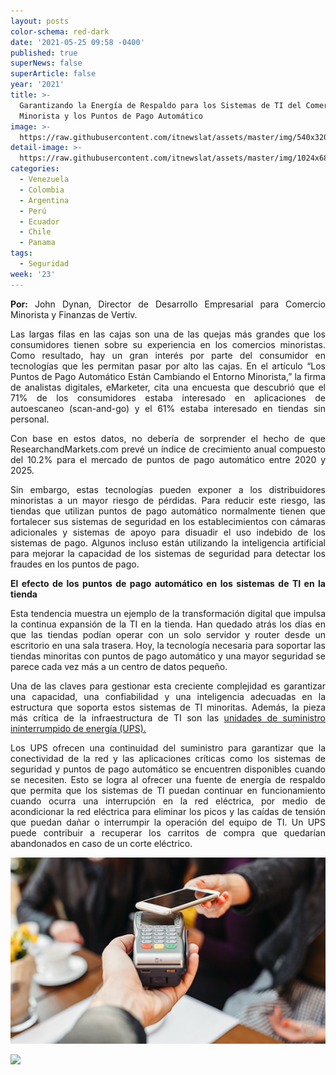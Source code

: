 ```yaml
---
layout: posts
color-schema: red-dark
date: '2021-05-25 09:58 -0400'
published: true
superNews: false
superArticle: false
year: '2021'
title: >-
  Garantizando la Energía de Respaldo para los Sistemas de TI del Comercio
  Minorista y los Puntos de Pago Automático
image: >-
  https://raw.githubusercontent.com/itnewslat/assets/master/img/540x320/POS-p.jpg
detail-image: >-
  https://raw.githubusercontent.com/itnewslat/assets/master/img/1024x680/POS-g.jpg
categories:
  - Venezuela
  - Colombia
  - Argentina
  - Perú
  - Ecuador
  - Chile
  - Panama
tags:
  - Seguridad
week: '23'
---
```

<p style="text-align: justify;"><strong>Por:</strong> John Dynan, Director de Desarrollo Empresarial para Comercio Minorista y Finanzas de Vertiv.</p>
<p style="text-align: justify;">Las largas filas en las cajas son una de las quejas más grandes que los consumidores tienen sobre su experiencia en los comercios minoristas. Como resultado, hay un gran interés por parte del consumidor en tecnologías que les permitan pasar por alto las cajas. En el artículo “Los Puntos de Pago Automático Están Cambiando el Entorno Minorista,” la firma de analistas digitales, eMarketer, cita una encuesta que descubrió que el 71% de los consumidores estaba interesado en aplicaciones de autoescaneo (scan-and-go) y el 61% estaba interesado en tiendas sin personal.</p>
<p style="text-align: justify;">Con base en estos datos, no debería de sorprender el hecho de que ResearchandMarkets.com prevé un índice de crecimiento anual compuesto del 10.2% para el mercado de puntos de pago automático entre 2020 y 2025.</p>
<p style="text-align: justify;">Sin embargo, estas tecnologías pueden exponer a los distribuidores minoristas a un mayor riesgo de pérdidas. Para reducir este riesgo, las tiendas que utilizan puntos de pago automático normalmente tienen que fortalecer sus sistemas de seguridad en los establecimientos con cámaras adicionales y sistemas de apoyo para disuadir el uso indebido de los sistemas de pago. Algunos incluso están utilizando la inteligencia artificial para mejorar la capacidad de los sistemas de seguridad para detectar los fraudes en los puntos de pago.</p>
<p style="text-align: justify;"><strong>El efecto de los puntos de pago automático en los sistemas de TI en la tienda</strong></p>
<p style="text-align: justify;">Esta tendencia muestra un ejemplo de la transformación digital que impulsa la continua expansión de la TI en la tienda. Han quedado atrás los días en que las tiendas podían operar con un solo servidor y router desde un escritorio en una sala trasera. Hoy, la tecnología necesaria para soportar las tiendas minoritas con puntos de pago automático y una mayor seguridad se parece cada vez más a un centro de datos pequeño.</p>
<p style="text-align: justify;">Una de las claves para gestionar esta creciente complejidad es garantizar una capacidad, una confiabilidad y una inteligencia adecuadas en la estructura que soporta estos sistemas de TI minoritas. Además, la pieza más crítica de la infraestructura de TI son las <a href="https://www.vertiv.com/es-latam/products-catalog/potencia-critica/uninterruptible-power-supplies-ups/#/">unidades de suministro ininterrumpido de energía (UPS).</a></p>
<p style="text-align: justify;">Los UPS ofrecen una continuidad del suministro para garantizar que la conectividad de la red y las aplicaciones críticas como los sistemas de seguridad y puntos de pago automático se encuentren disponibles cuando se necesiten. Esto se logra al ofrecer una fuente de energía de respaldo que permita que los sistemas de TI puedan continuar en funcionamiento cuando ocurra una interrupción en la red eléctrica, por medio de acondicionar la red eléctrica para eliminar los picos y las caídas de tensión que puedan dañar o interrumpir la operación del equipo de TI. Un UPS puede contribuir a recuperar los carritos de compra que quedarían abandonados en caso de un corte eléctrico.</p>

![](https://raw.githubusercontent.com/itnewslat/assets/master/img/540x320/POS-p.jpg)

<img src="https://tracker.metricool.com/c3po.jpg?hash=56f88a41e39ab42c063cc51676587a04"/>

